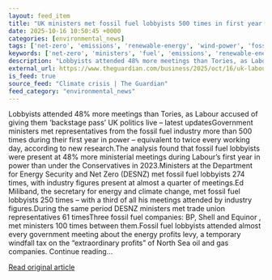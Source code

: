 ```yaml
---
layout: feed_item
title: "UK ministers met fossil fuel lobbyists 500 times in first year of power, analysis shows"
date: 2025-10-16 10:50:45 +0000
categories: [environmental_news]
tags: ['net-zero', 'emissions', 'renewable-energy', 'wind-power', 'fossil-fuels', 'year-2023', 'climate-targets']
keywords: ['net-zero', 'ministers', 'fuel', 'emissions', 'renewable-energy', 'wind-power', 'fossil', 'fossil-fuels']
description: "Lobbyists attended 48% more meetings than Tories, as Labour accused of giving them ‘backstage pass’ UK politics live – latest updatesGovernment ministers met..."
external_url: https://www.theguardian.com/business/2025/oct/16/uk-labour-ministers-fossil-fuel-lobbyists-analysis
is_feed: true
source_feed: "Climate crisis | The Guardian"
feed_category: "environmental_news"
---
```


Lobbyists attended 48% more meetings than Tories, as Labour accused of giving them ‘backstage pass’ UK politics live – latest updatesGovernment ministers met representatives from the fossil fuel industry more than 500 times during their first year in power – equivalent to twice every working day, according to new research.The analysis found that fossil fuel lobbyists were present at 48% more ministerial meetings during Labour’s first year in power than under the Conservatives in 2023.Ministers at the Department for Energy Security and Net Zero (DESNZ) met fossil fuel lobbyists 274 times, with industry figures present at almost a quarter of meetings.Ed Miliband, the secretary for energy and climate change, met fossil fuel lobbyists 250 times – with a third of all his meetings attended by industry figures.During the same period DESNZ ministers met trade union representatives 61 timesThree fossil fuel companies: BP, Shell and Equinor , met ministers 100 times between them.Fossil fuel lobbyists attended almost every government meeting about the energy profits levy, a temporary windfall tax on the “extraordinary profits” of North Sea oil and gas companies. Continue reading...

[Read original article](https://www.theguardian.com/business/2025/oct/16/uk-labour-ministers-fossil-fuel-lobbyists-analysis)
